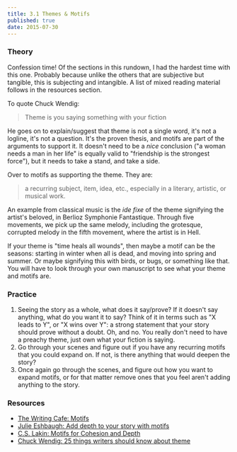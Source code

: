 ```yaml
---
title: 3.1 Themes & Motifs
published: true
date: 2015-07-30
---
```


### Theory

Confession time! Of the sections in this rundown, I had the hardest time with this one. Probably because unlike the others that are subjective but tangible, this is subjecting and intangible. A list of mixed reading material follows in the resources section.

To quote Chuck Wendig:

> Theme is you saying something with your fiction

He goes on to explain/suggest that theme is not a single word, it's not a logline, it's not a question. It's the proven thesis, and motifs are part of the arguments to support it. It doesn't need to be a *nice* conclusion ("a woman needs a man in her life" is equally valid to "friendship is the strongest force"), but it needs to take a stand, and take a side.

Over to motifs as supporting the theme. They are:

> a recurring subject, item, idea, etc., especially in a literary, artistic, or musical work.

An example from classical music is the *ide fixe* of the theme signifying the artist's beloved, in Berlioz Symphonie Fantastique. Through five movements, we pick up the same melody, including the grotesque, corrupted melody in the fifth movement, where the artist is in Hell.

If your theme is "time heals all wounds", then maybe a motif can be the seasons: starting in winter when all is dead, and moving into spring and summer. Or maybe signifying this with birds, or bugs, or something like that. You will have to look through your own manuscript to see what your theme and motifs are.

### Practice

1. Seeing the story as a whole, what does it say/prove? If it doesn't say anything, what do you want it to say? Think of it in terms such as "X leads to Y", or "X wins over Y": a strong statement that your story should prove without a doubt. Oh, and no. You really don't need to have a preachy theme, just own what your fiction is saying.
2. Go through your scenes and figure out if you have any recurring motifs that you could expand on. If not, is there anything that would deepen the story?
3. Once again go through the scenes, and figure out how you want to expand motifs, or for that matter remove ones that you feel aren't adding anything to the story.

### Resources

* [The Writing Cafe: Motifs](http://thewritingcafe.tumblr.com/post/57795408368/motifs)
* [Julie Eshbaugh: Add depth to your story with motifs](http://www.publishingcrawl.com/2012/06/11/add-depth-to-your-story-with-motifs/)
* [C.S. Lakin: Motifs for Cohesion and Depth](http://www.livewritethrive.com/2014/12/03/motifs-for-cohesion-and-depth/)
* [Chuck Wendig: 25 things writers should know about theme](http://terribleminds.com/ramble/2011/09/26/25-things-writers-should-know-about-theme/)
